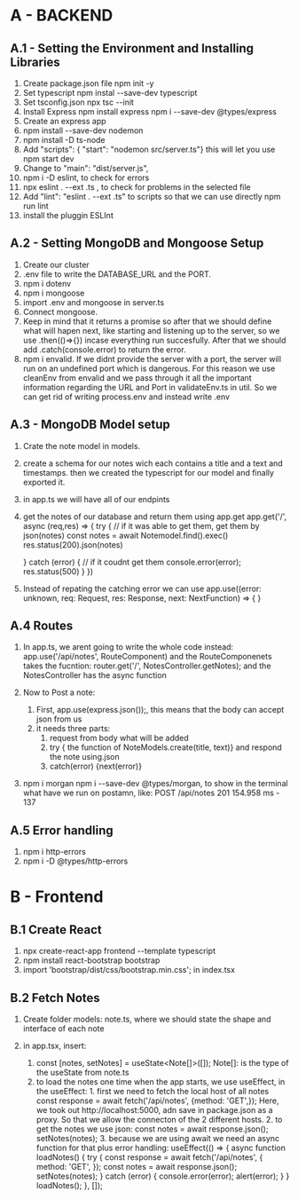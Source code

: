 # A - BACKEND

## A.1 - Setting the Environment and Installing Libraries

1. Create package.json file
   npm init -y
2. Set typescript
   npm instal --save-dev typescript
3. Set tsconfig.json
   npx tsc --init
4. Install Express
   npm install express
   npm i --save-dev @types/express
5. Create an express app
6. npm install --save-dev nodemon
7. npm install -D ts-node
8. Add "scripts": {
   "start": "nodemon src/server.ts"}
   this will let you use npm start dev
9. Change to "main": "dist/server.js",
10. npm i -D eslint, to check for errors
11. npx eslint . --ext .ts , to check for problems in the selected file
12. Add "lint": "eslint . --ext .ts" to scripts so that we can use directly npm run lint
13. install the pluggin ESLInt

## A.2 - Setting MongoDB and Mongoose Setup

1. Create our cluster
2. .env file to write the DATABASE_URL and the PORT.
3. npm i dotenv
4. npm i mongoose
5. import .env and mongoose in server.ts
6. Connect mongoose.
7. Keep in mind that it returns a promise so after that we should define what will hapen next, like starting and listening up to the server, so we use .then(()=>{}) incase everything run succesfully. After that we should add .catch(console.error) to return the error.
8. npm i envalid.
   If we didnt provide the server with a port, the server will run on an undefined port which is dangerous.
   For this reason we use cleanEnv from envalid and we pass through it all the important information regarding the URL and Port in validateEnv.ts in util. So we can get rid of writing process.env and instead write .env

## A.3 - MongoDB Model setup

1. Crate the note model in models.
2. create a schema for our notes wich each contains a title and a text and timestamps. then we created the typescript for our model and finally exported it.
3. in app.ts we will have all of our endpints
4. get the notes of our database and return them using app.get
   app.get('/', async (req,res) => {
   try {
   // if it was able to get them, get them by json(notes)
   const notes = await Notemodel.find().exec()
   res.status(200).json(notes)

   } catch (error) {
   // if it coudnt get them
   console.error(error);
   res.status(500)
   }
   })

5. Instead of repating the catching error we can use app.use((error: unknown, req: Request, res: Response, next: NextFunction) => { }

## A.4 Routes

1. In app.ts, we arent going to write the whole code instead:
   app.use('/api/notes', RouteComponent)
   and the RouteComponenets takes the fucntion:
   router.get('/', NotesController.getNotes);
   and the NotesController has the async function

2. Now to Post a note:

   1. First, app.use(express.json());, this means that the body can accept json from us
   2. it needs three parts:
      1. request from body what will be added
      2. try { the function of NoteModels.create(title, text)} and respond the note using.json
      3. catch(error) {next(error)}

3. npm i morgan
   npm i --save-dev @types/morgan, to show in the terminal what have we run on postamn, like:
   POST /api/notes 201 154.958 ms - 137

## A.5 Error handling

1. npm i http-errors
2. npm i -D @types/http-errors

# B - Frontend

## B.1 Create React

1. npx create-react-app frontend --template typescript
2. npm install react-bootstrap bootstrap
3. import 'bootstrap/dist/css/bootstrap.min.css'; in index.tsx

## B.2 Fetch Notes

1.  Create folder models: note.ts, where we should state the shape and interface of each note
2.  in app.tsx, insert:

    1.  const [notes, setNotes] = useState<Note[]>([]);
        Note[]: is the type of the useState from note.ts
    2.  to load the notes one time when the app starts, we use useEffect, in the useEffect: 1. first we need to fetch the local host of all notes
        const response = await fetch('/api/notes', {method: 'GET',});
        Here, we took out http://localhost:5000, adn save in package.json as a proxy. So that we allow the connecton of the 2 different hosts. 2. to get the notes we use json:
        const notes = await response.json();
        setNotes(notes); 3. because we are using await we need an async function for that plus error handling:
        useEffect(() => {
        async function loadNotes() {
        try {
        const response = await fetch('/api/notes', {
        method: 'GET',
        });
        const notes = await response.json();
        setNotes(notes);
        } catch (error) {
        console.error(error);
        alert(error);
        }
        }
        loadNotes();
        }, []);

